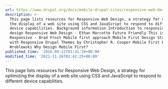```yaml
---
url: https://www.drupal.org/docs/mobile-drupal-sites/responsive-web-design
description: >-
  This page lists resources for Responsive Web Design, a strategy for optimizing
  the display of a web site using CSS and JavaScript to respond to different
  device capabilities. Background information Introduction to responsive web
  design Responsive Web Design - Ethan Marcotte Future Friendly This is
  Responsive - Brad Frost Mobile first approach Mobile First Design Strategy
  with Responsive Drupal Themes by Christopher R. Cooper Mobile First by Luke
  Wroblewski Why Design Mobile First?
published_time: '2016-09-22T01:31:39+00:00'
modified_time: '2021-11-26T02:42:25+00:00'
---
```

This page lists resources for Responsive Web Design, a strategy for optimizing the display of a web site using CSS and JavaScript to respond to different device capabilities.